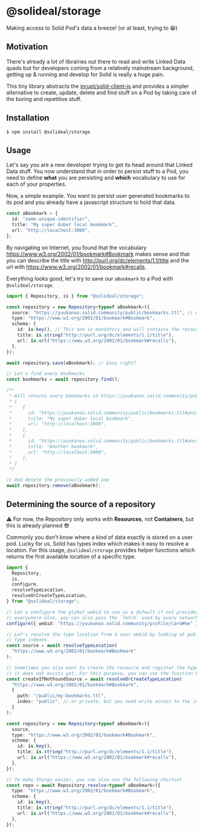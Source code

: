# @solideal/storage

Making access to Solid Pod's data a breeze! (or at least, trying to 😁)

## Motivation

There's already a lot of librairies out there to read and write Linked Data quads but for developers coming from a relatively mainstream background, getting up & running and develop for Solid is really a huge pain.

This tiny library abstracts the [inrupt/solid-client-js](https://github.com/inrupt/solid-client-js) and provides a simpler alternative to create, update, delete and find stuff on a Pod by taking care of the boring and repetitive stuff.

## Installation

```console
$ npm install @solideal/storage
```

## Usage

Let's say you are a new developer trying to get its head around that Linked Data stuff. You now understand that in order to persist stuff to a Pod, you need to define **what** you are persisting and **which** vocabulary to use for each of your properties.

Now, a simple example. You want to persist user generated bookmarks to its pod and you already have a javascript structure to hold that data.

```ts
const aBookmark = {
  id: "some-unique-identifier",
  title: "My super duber local bookmark",
  url: "http://localhost:3000",
};
```

By navigating on Internet, you found that the vocabulary https://www.w3.org/2002/01/bookmark#Bookmark makes sense and that you can describe the title with http://purl.org/dc/elements/1.1/title and the url with https://www.w3.org/2002/01/bookmark#recalls.

Everything looks good, let's try to save our `aBookmark` to a Pod with `@solideal/storage`.

```ts
import { Repository, is } from "@solideal/storage";

const repository = new Repository<typeof aBookmark>({
  source: "https://yuukanoo.solid.community/public/bookmarks.ttl", // where to store and read data
  type: "https://www.w3.org/2002/01/bookmark#Bookmark",
  schema: {
    id: is.key(), // This one is mandatory and will contains the resource location
    title: is.string("http://purl.org/dc/elements/1.1/title"),
    url: is.url("https://www.w3.org/2002/01/bookmark#recalls"),
  },
});

await repository.save(aBookmark); // Easy right?

// Let's find every bookmarks
const bookmarks = await repository.find();

/**
 * Will returns every bookmarks in https://yuukanoo.solid.community/public/bookmarks.ttl
 * [
 *    {
 *      id: "https://yuukanoo.solid.community/public/bookmarks.ttl#anid",
 *      title: "My super duber local bookmark",
 *      url: "http://localhost:3000",
 *    },
 *    {
 *      id: "https://yuukanoo.solid.community/public/bookmarks.ttl#anotherone",
 *      title: "Another bookmark",
 *      url: "http://localhost:5000",
 *    },
 * ]
 */

// And delete the previously added one
await repository.remove(aBookmark);
```

## Determining the source of a repository

⚠ For now, the Repository only works with **Resources**, not **Containers**, but this is already planned 😎

Commonly you don't know where a kind of data exactly is stored on a user pod. Lucky for us, Solid has types index which makes it easy to resolve a location. For this usage, `@solideal/storage` provides helper functions which returns the first available location of a specific type.

```ts
import {
  Repository,
  is,
  configure,
  resolveTypeLocation,
  resolveOrCreateTypeLocation,
} from "@solideal/storage";

// Let's configure the global webid to use as a default if not provided
// everywhere else, you can also pass the `fetch` used by every network calls here.
configure({ webid: "https://yuukanoo.solid.community/profile/card#me" });

// Let's resolve the type location from a user webid by looking at public/private
// type indexes.
const source = await resolveTypeLocation(
  "https://www.w3.org/2002/01/bookmark#Bookmark"
);

// Sometimes you also want to create the resource and register the type if
// it does not exists yet. For this purpose, you can use the function below
const createIfNotFoundSource = await resolveOrCreateTypeLocation(
  "https://www.w3.org/2002/01/bookmark#Bookmark",
  {
    path: "/public/my-bookmarks.ttl",
    index: "public", // or private, but you need write access to the index
  }
);

const repository = new Repository<typeof aBookmark>({
  source,
  type: "https://www.w3.org/2002/01/bookmark#Bookmark",
  schema: {
    id: is.key(),
    title: is.string("http://purl.org/dc/elements/1.1/title"),
    url: is.url("https://www.w3.org/2002/01/bookmark#recalls"),
  },
});

// To make things easier, you can also use the following shortcut
const repo = await Repository.resolve<typeof aBookmark>({
  type: "https://www.w3.org/2002/01/bookmark#Bookmark",
  schema: {
    id: is.key(),
    title: is.string("http://purl.org/dc/elements/1.1/title"),
    url: is.url("https://www.w3.org/2002/01/bookmark#recalls"),
  },
});
```
